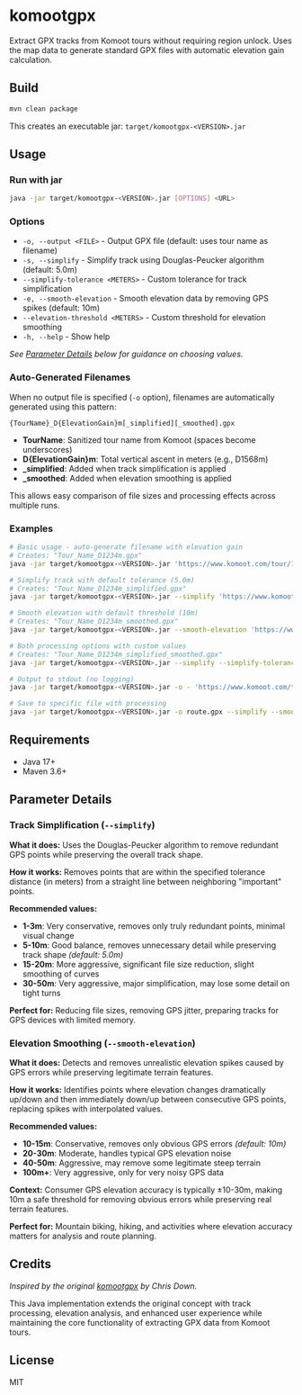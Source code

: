 # komootgpx

Extract GPX tracks from Komoot tours without requiring region unlock. Uses the map data to generate standard GPX files with automatic elevation gain calculation.

## Build

```bash
mvn clean package
```

This creates an executable jar: `target/komootgpx-<VERSION>.jar`

## Usage

### Run with jar
```bash
java -jar target/komootgpx-<VERSION>.jar [OPTIONS] <URL>
```

### Options
- `-o, --output <FILE>` - Output GPX file (default: uses tour name as filename)
- `-s, --simplify` - Simplify track using Douglas-Peucker algorithm (default: 5.0m)
- `--simplify-tolerance <METERS>` - Custom tolerance for track simplification
- `-e, --smooth-elevation` - Smooth elevation data by removing GPS spikes (default: 10m)  
- `--elevation-threshold <METERS>` - Custom threshold for elevation smoothing
- `-h, --help` - Show help

*See [Parameter Details](#parameter-details) below for guidance on choosing values.*

### Auto-Generated Filenames

When no output file is specified (`-o` option), filenames are automatically generated using this pattern:
```
{TourName}_D{ElevationGain}m[_simplified][_smoothed].gpx
```

- **TourName**: Sanitized tour name from Komoot (spaces become underscores)
- **D{ElevationGain}m**: Total vertical ascent in meters (e.g., D1568m)
- **_simplified**: Added when track simplification is applied
- **_smoothed**: Added when elevation smoothing is applied

This allows easy comparison of file sizes and processing effects across multiple runs.

### Examples
```bash
# Basic usage - auto-generate filename with elevation gain
# Creates: "Tour_Name_D1234m.gpx"
java -jar target/komootgpx-<VERSION>.jar 'https://www.komoot.com/tour/123456'

# Simplify track with default tolerance (5.0m)
# Creates: "Tour_Name_D1234m_simplified.gpx"
java -jar target/komootgpx-<VERSION>.jar --simplify 'https://www.komoot.com/tour/123456'

# Smooth elevation with default threshold (10m)
# Creates: "Tour_Name_D1234m_smoothed.gpx"
java -jar target/komootgpx-<VERSION>.jar --smooth-elevation 'https://www.komoot.com/tour/123456'

# Both processing options with custom values
# Creates: "Tour_Name_D1234m_simplified_smoothed.gpx"
java -jar target/komootgpx-<VERSION>.jar --simplify --simplify-tolerance 10.0 --smooth-elevation 'https://www.komoot.com/tour/123456'

# Output to stdout (no logging)
java -jar target/komootgpx-<VERSION>.jar -o - 'https://www.komoot.com/tour/123456'

# Save to specific file with processing
java -jar target/komootgpx-<VERSION>.jar -o route.gpx --simplify --smooth-elevation 'https://www.komoot.com/tour/123456'
```

## Requirements

- Java 17+
- Maven 3.6+

## Parameter Details

### Track Simplification (`--simplify`)

**What it does:** Uses the Douglas-Peucker algorithm to remove redundant GPS points while preserving the overall track shape.

**How it works:** Removes points that are within the specified tolerance distance (in meters) from a straight line between neighboring "important" points.

**Recommended values:**
- **1-3m**: Very conservative, removes only truly redundant points, minimal visual change
- **5-10m**: Good balance, removes unnecessary detail while preserving track shape *(default: 5.0m)*
- **15-20m**: More aggressive, significant file size reduction, slight smoothing of curves  
- **30-50m**: Very aggressive, major simplification, may lose some detail on tight turns

**Perfect for:** Reducing file sizes, removing GPS jitter, preparing tracks for GPS devices with limited memory.

### Elevation Smoothing (`--smooth-elevation`)

**What it does:** Detects and removes unrealistic elevation spikes caused by GPS errors while preserving legitimate terrain features.

**How it works:** Identifies points where elevation changes dramatically up/down and then immediately down/up between consecutive GPS points, replacing spikes with interpolated values.

**Recommended values:**
- **10-15m**: Conservative, removes only obvious GPS errors *(default: 10m)*
- **20-30m**: Moderate, handles typical GPS elevation noise
- **40-50m**: Aggressive, may remove some legitimate steep terrain
- **100m+**: Very aggressive, only for very noisy GPS data

**Context:** Consumer GPS elevation accuracy is typically ±10-30m, making 10m a safe threshold for removing obvious errors while preserving real terrain features.

**Perfect for:** Mountain biking, hiking, and activities where elevation accuracy matters for analysis and route planning.

## Credits

*Inspired by the original [komootgpx](https://github.com/cdown/komootgpx) by Chris Down.*

This Java implementation extends the original concept with track processing, elevation analysis, and enhanced user experience while maintaining the core functionality of extracting GPX data from Komoot tours.

## License

MIT